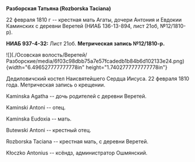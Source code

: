 **Разборская Татьяна (Rozborska Taciana)**

22 февраля 1810 г -- крестная мать Агаты, дочери Антония и Евдокии
Каминских с деревни Веретей (НИАБ 136-13-894, лист 21об, №12/1810-р).

**НИАБ 937-4-32:** Лист 21об. **Метрическая запись №12/1810-р.**

![](./Осовская волость/Веретей/Разборские/media/6f03c98dbb75a7e57fcadedb1b84b6d102133e24.png){width="6.496527777777778in"
height="1.7402777777777778in"}

Дедиловичский костел Наисвятейшего Сердца Иисуса. 22 февраля 1810 года.
Метрическая запись о крещении.

Kaminska Agatha -- дочь родителей с деревни Веретей.

Kaminski Antoni -- отец.

Kaminska Eudoxia -- мать.

Butewski Antoni -- крестный отец.

Rozborska Taciana -- крестная мать, с деревни Веретей.

Kłoczko Antonius -- ксёндз, администратор Ошмянский.
